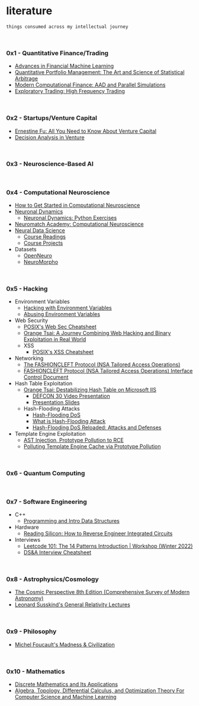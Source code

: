 # literature

```
things consumed across my intellectual journey
```

<br>


### 0x1 - Quantitative Finance/Trading

- [Advances in Financial Machine Learning](quantitative_finance/Advances%20in%20Financial%20Machine%20Learning.pdf)
- [Quantitative Portfolio Management: The Art and Science of Statistical Arbitrage](quantitative_finance/Quantitative%20Portfolio%20Management%20The%20Art%20and%20Science%20of%20Statistical%20Arbitrage.pdf)
- [Modern Computational Finance: AAD and Parallel Simulations](quantitative_finance/Savine_Modern_Computational_Finance.pdf)
- [Exploratory Trading: High Frequency Trading](quantitative_finance/Exploratory%20Trading%20HFT.pdf)

<br>

### 0x2 - Startups/Venture Capital

- [Ernestine Fu: All You Need to Know About Venture Capital](https://www.youtube.com/watch?v=qieDyvn6q0Q)
- [Decision Analysis in Venture](https://www.youtube.com/watch?v=Wi3PiZsIfBU)

<br>

### 0x3 - Neuroscience-Based AI


<br>

### 0x4 - Computational Neuroscience

- [How to Get Started in Computational Neuroscience](https://medium.com/neurotechx/how-to-get-started-in-computational-neuroscience-dde4b1817ccd)
- [Neuronal Dynamics](https://neuronaldynamics.epfl.ch/online/index.html)
  - [Neuronal Dynamics: Python Exercises](https://neuronaldynamics-exercises.readthedocs.io/en/latest/)
- [Neuromatch Academy: Computational Neuroscience](https://compneuro.neuromatch.io/tutorials/intro.html)
- [Neural Data Science](https://github.com/NeuralDataScience)
  - [Course Readings](https://github.com/NeuralDataScience/Readings)
  - [Course Projects](https://github.com/NeuralDataScience/Projects)
- Datasets
  - [OpenNeuro](https://openneuro.org/)
  - [NeuroMorpho](https://neuromorpho.org/)

<br>

### 0x5 - Hacking

- Environment Variables
  - [Hacking with Environment Variables](https://www.elttam.com/blog/env/)
  - [Abusing Environment Variables](https://blog.p6.is/Abusing-Environment-Variables/)
- Web Security
  - [POSIX's Web Sec Cheatsheet](https://blog.p6.is/Web-Security-CheatSheet/)
  - [Orange Tsai: A Journey Combining Web Hacking and Binary Exploitation in Real World](https://www.youtube.com/watch?v=-dh4QXK3WCw)
  - XSS
    - [POSIX's XSS Cheatsheet](https://blog.p6.is/xss-cheatsheet/)
- Networking
  - [The FASHIONCLEFT Protocol (NSA Tailored Access Operations)](hacking/FASHIONCLEFT.pdf)
  - [FASHIONCLEFT Protocol (NSA Tailored Access Operations) Interface Control Document](https://www.eff.org/files/2015/01/27/20150117-spiegel-technical_description_of_the_fashioncleft_protocol_.pdf)
- Hash Table Exploitation
  - [Orange Tsai: Destabilizing Hash Table on Microsoft IIS](https://blog.orange.tw/2022/08/lets-dance-in-the-cache-destabilizing-hash-table-on-microsoft-iis.html)
    - [DEFCON 30 Video Presentation](https://www.youtube.com/watch?v=9w1VqFkVAJs)
    - [Presentation Slides](https://github.com/orangetw/My-Presentation-Slides/blob/main/data/2022-Lets-Dance-in-the-Cache-Destabilizing-Hash-Table-on-Microsoft-IIS.pdf)
  - Hash-Flooding Attacks
    - [Hash-Flooding DoS](https://isdanni.com/hash-flooding/)
    - [What is Hash-Flooding Attack](https://www.programmersought.com/article/96539229181/)
    - [Hash-Flooding DoS Reloaded: Attacks and Defenses](https://docslib.org/doc/9683880/hash-flooding-dos-reloaded-attacks-and-defenses)
- Template Engine Exploitation
  - [AST Injection, Prototype Pollution to RCE](https://blog.p6.is/AST-Injection/)
  - [Polluting Template Engine Cache via Prototype Pollution](https://blog.p6.is/AST-Injection/)

<br>

### 0x6 - Quantum Computing

<br>

### 0x7 - Software Engineering
- C++
  - [Programming and Intro Data Structures](https://eecs280staff.github.io/notes/01_Intro_MachineModel.html#intro-machinemodel)
- Hardware
  - [Reading Silicon: How to Reverse Engineer Integrated Circuits](https://www.youtube.com/watch?v=aHx-XUA6f9g)
- Interviews
  - [Leetcode 101: The 14 Patterns Introduction | Workshop (Winter 2022)](https://www.youtube.com/watch?v=g6TLB_tAaCI)
  - [DS&A Interview Cheatsheet](https://www.techinterviewhandbook.org/algorithms/study-cheatsheet/)

<br>

### 0x8 - Astrophysics/Cosmology

- [The Cosmic Perspective 8th Edition (Comprehensive Survey of Modern Astronomy)](https://drive.google.com/file/d/1-wY5lFQZXtlPkFGW-OG4uWMJhzHEcfOS/view)
- [Leonard Susskind's General Relativity Lectures](https://www.youtube.com/playlist?list=PLpGHT1n4-mAvcXwzOIz3dHnGZaQP1LEib)

<br>

### 0x9 - Philosophy
- [Michel Foucault's Madness & Civilization](https://ia803108.us.archive.org/34/items/Michel_Foucault_Madness_And_Civilization/Michel%20Foucault%2C%20Richard%20Howard%20%28transl.%29%20-%20Madness%20and%20Civilization_%20A%20History%20of%20Insanity%20in%20the%20Age%20of%20Reason%20%282013%2C%20Vintage%29.pdf)

<br>

### 0x10 - Mathematics

- [Discrete Mathematics and Its Applications](mathematics/Discrete%20mathematics%20and%20its%20applications%20by%20Rosen,%20Kenneth%20H%20,%208th%20Edition.pdf)
- [Algebra, Topology, Differential Calculus, and Optimization Theory For Computer Science and Machine Learning](mathematics/Deep%20Maths%20for%20CS%20and%20ML.pdf)
